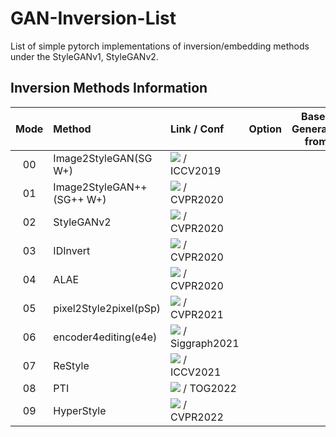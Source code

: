 # GAN-Inversion-List
List of simple pytorch implementations of inversion/embedding methods under the StyleGANv1, StyleGANv2.

## Inversion Methods Information

|Mode| Method | Link / Conf | Option | Based Generator from|
|:---:|:---|:---|:---:|:---:|
| 00 | Image2StyleGAN(SG W+) | <a href="https://arxiv.org/abs/1904.03189"><img src="https://img.shields.io/badge/arXiv-1904.03189-b31b1b.svg"></a> / ICCV2019 |  |  | 
| 01 | Image2StyleGAN++(SG++ W+) | <a href="https://arxiv.org/abs/1911.11544"><img src="https://img.shields.io/badge/arXiv-1911.11544-b31b1b.svg"></a> / CVPR2020 |
| 02 | StyleGANv2 | <a href="https://arxiv.org/abs/1912.04958"><img src="https://img.shields.io/badge/arXiv-1912.04958-b31b1b.svg"></a> / CVPR2020 ||  | 
| 03 | IDInvert | <a href="https://arxiv.org/abs/2004.00049"><img src="https://img.shields.io/badge/arXiv-2004.00049-b31b1b.svg"></a> / CVPR2020 | 
| 04 | ALAE | <a href="https://arxiv.org/abs/2004.04467"><img src="https://img.shields.io/badge/arXiv-2004.04467-b31b1b.svg"></a> / CVPR2020
| 05 | pixel2Style2pixel(pSp) | <a href="https://arxiv.org/abs/2008.00951"><img src="https://img.shields.io/badge/arXiv-2008.00951-b31b1b.svg"></a> / CVPR2021
| 06 | encoder4editing(e4e) | <a href="https://arxiv.org/abs/2102.02766"><img src="https://img.shields.io/badge/arXiv-2102.02766-b31b1b.svg"></a> / Siggraph2021 |
| 07 | ReStyle | <a href="https://arxiv.org/abs/2104.02699"><img src="https://img.shields.io/badge/arXiv-2104.02699-b31b1b.svg"></a> / ICCV2021 |  | |
| 08 | PTI | <a href="https://arxiv.org/abs/2106.05744"><img src="https://img.shields.io/badge/arXiv-2106.05744-b31b1b.svg"></a> / TOG2022 |
| 09 | HyperStyle | <a href="https://arxiv.org/abs/2111.15666"><img src="https://img.shields.io/badge/arXiv-2111.15666-b31b1b.svg"></a> / CVPR2022 |
